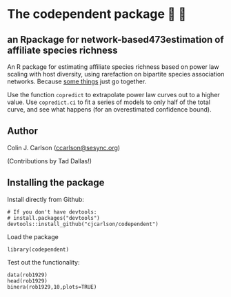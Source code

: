 # The codependent package :bee: :blossom:
## an Rpackage for network-based473estimation of affiliate species richness
An R package for estimating affiliate species richness based on power law scaling with host diversity, using rarefaction on bipartite species association networks. Because [some things](https://www.manrepeller.com/2018/05/gilmore-girls-and-codependency.html) just go together.

Use the function `copredict` to extrapolate power law curves out to a higher value. Use `copredict.ci` to fit a series of models to only half of the total curve, and see what happens (for an overestimated confidence bound).

Author
----------

Colin J. Carlson (ccarlson@sesync.org)

(Contributions by Tad Dallas!)

Installing the package
----------------------

Install directly from Github:

``` {r, setup, echo = FALSE, message = FALSE}
# If you don't have devtools:
# install.packages("devtools")
devtools::install_github("cjcarlson/codependent")
```

Load the package

``` {r dataset, message=FALSE}
library(codependent)
```

Test out the functionality:


``` {r dataset, message=FALSE}
data(rob1929)
head(rob1929)
binera(rob1929,10,plots=TRUE)
```
